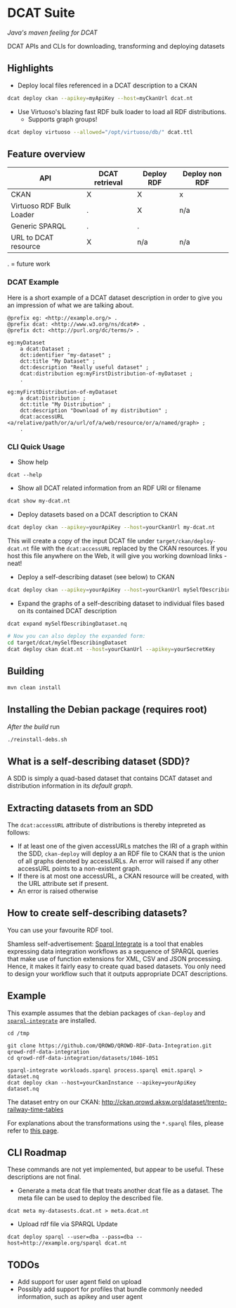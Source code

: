 # DCAT Suite

*Java's maven feeling for DCAT*

DCAT APIs and CLIs for downloading, transforming and deploying datasets

## Highlights

* Deploy local files referenced in a DCAT description to a CKAN

```bash
dcat deploy ckan --apikey=myApiKey --host=myCkanUrl dcat.nt
```

* Use Virtuoso's blazing fast RDF bulk loader to load all RDF distributions.
  * Supports graph groups!

```bash
dcat deploy virtuoso --allowed="/opt/virtuoso/db/" dcat.ttl
```


## Feature overview

| API                        | DCAT retrieval | Deploy RDF | Deploy non RDF |
|----------------------------|----------------|------------|----------------|
| CKAN                       |      X         |       X    |     x          |
| Virtuoso RDF Bulk Loader   |      .         |       X    |    n/a         |
| Generic SPARQL             |      .         |       .    |                |
| URL to DCAT resource       |      X         |      n/a   |    n/a         |


. = future work

### DCAT Example
Here is a short example of a DCAT dataset description in order to give you an impression of what we are talking about.

```turtle
@prefix eg: <http://example.org/> .
@prefix dcat: <http://www.w3.org/ns/dcat#> .
@prefix dct: <http://purl.org/dc/terms/> .

eg:myDataset
    a dcat:Dataset ;
    dct:identifier "my-dataset" ;
    dct:title "My Dataset" ;
    dct:description "Really useful dataset" ;
    dcat:distribution eg:myFirstDistribution-of-myDataset ;
    .

eg:myFirstDistribution-of-myDataset
    a dcat:Distribution ;
    dct:title "My Distribution" ;
    dct:description "Download of my distribution" ;
    dcat:accessURL <a/relative/path/or/a/url/of/a/web/resource/or/a/named/graph> ;
    .

```

### CLI Quick Usage

* Show help
```
dcat --help
```

* Show all DCAT related information from an RDF URI or filename

```bash
dcat show my-dcat.nt
```

* Deploy datasets based on a DCAT description to CKAN

```bash
dcat deploy ckan --apikey=yourApiKey --host=yourCkanUrl my-dcat.nt
```

This will create a copy of the input DCAT file under `target/ckan/deploy-dcat.nt` file with the `dcat:accessURL` replaced by the CKAN resources. If you host this file anywhere on the Web, it will give you working download links - neat!

* Deploy a self-describing dataset (see below) to CKAN

```bash
dcat deploy ckan --apikey=yourApiKey --host=yourCkanUrl mySelfDescribingDataset.nq
```

* Expand the graphs of a self-describing dataset to individual files based on its contained DCAT description
```bash
dcat expand mySelfDescribingDataset.nq

# Now you can also deploy the expanded form:
cd target/dcat/mySelfDescribingDataset
dcat deploy ckan dcat.nt --host=yourCkanUrl --apikey=yourSecretKey
```


## Building
```bash
mvn clean install
```

## Installing the Debian package (requires root)

*After the build* run

```bash
./reinstall-debs.sh
```


## What is a self-describing dataset (SDD)?
A SDD is simply a quad-based dataset that contains DCAT dataset and distribution information in its _default graph_.

## Extracting datasets from an SDD
The `dcat:accessURL` attribute of distributions is thereby intepreted as follows:
* If at least one of the given accessURLs matches the IRI of a graph within the SDD, `ckan-deploy` will deploy a an RDF file to CKAN that is the union of all graphs denoted by accessURLs. An error will raised if any other accessURL points to a non-existent graph.
* If there is at most one accessURL, a CKAN resource will be created, with the URL attribute set if present.
* An error is raised otherwise

## How to create self-describing datasets?
You can use your favourite RDF tool.

Shamless self-advertisement: [Sparql Integrate](https://github.com/SmartDataAnalytics/SparqlIntegrate) is a tool that enables expressing data integration workflows as a sequence of SPARQL queries that make use of function extensions for XML, CSV and JSON processing. Hence, it makes it fairly easy to  create quad based datasets. You only need to design your workflow such that it outputs appropriate DCAT descriptions.


## Example
This example assumes that the debian packages of `ckan-deploy` and [`sparql-integrate`](https://github.com/SmartDataAnalytics/SparqlIntegrate) are installed.


```
cd /tmp

git clone https://github.com/QROWD/QROWD-RDF-Data-Integration.git qrowd-rdf-data-integration
cd qrowd-rdf-data-integration/datasets/1046-1051

sparql-integrate workloads.sparql process.sparql emit.sparql > dataset.nq
dcat deploy ckan --host=yourCkanInstance --apikey=yourApiKey dataset.nq
```

The dataset entry on our CKAN: http://ckan.qrowd.aksw.org/dataset/trento-railway-time-tables

For explanations about the transformations using the `*.sparql` files, please refer to [this page](https://github.com/QROWD/QROWD-RDF-Data-Integration/tree/master/datasets/1046-1051).


## CLI Roadmap

These commands are not yet implemented, but appear to be useful. These descriptions are not final.

* Generate a meta dcat file that treats another dcat file as a dataset. The meta file can be used to deploy the described file.
```
dcat meta my-datasests.dcat.nt > meta.dcat.nt
```

* Upload rdf file via SPARQL Update
```
dcat deploy sparql --user=dba --pass=dba --host=http://example.org/sparql dcat.nt
```



## TODOs

* Add support for user agent field on upload
* Possibly add support for profiles that bundle commonly needed information, such as apikey and user agent


